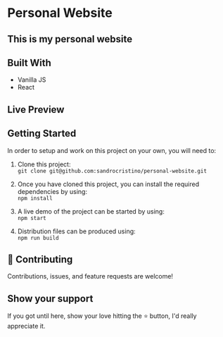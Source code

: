 # Personal Website

## This is my personal website

## Built With 

- Vanilla JS
- React

## Live Preview 


## Getting Started

In order to setup and work on this project on your own, you will need to:

1. Clone this project:  
`git clone git@github.com:sandrocristino/personal-website.git`

2. Once you have cloned this project, you can install the required dependencies by using:  
`npm install`

3. A live demo of the project can be started by using:  
`npm start`

4. Distribution files can be produced using:  
`npm run build`


## 🤝 Contributing

Contributions, issues, and feature requests are welcome!

## Show your support

If you got until here, show your love hitting the ⭐️ button, I'd really appreciate it.
